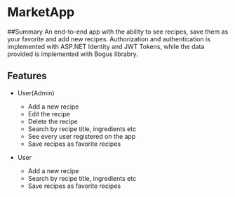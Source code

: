 # MarketApp
 ##Summary
 An end-to-end app with the ability to see recipes, save them as your favorite and add new recipes. Authorization and authentication is implemented with ASP.NET Identity and JWT Tokens, while the data provided is implemented with Bogus librabry.
 
 ## Features

* User(Admin)  
  * Add a new recipe
  * Edit the recipe  
  * Delete the recipe  
  * Search by recipe title, ingredients etc
  * See every user registered on the app 
  * Save recipes as favorite recipes
  
* User 
   * Add a new recipe 
   * Search by recipe title, ingredients etc
   * Save recipes as favorite recipes
 
